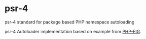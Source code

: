 # psr-4
psr-4 standard for package based PHP namespace autoloading


psr-4 Autoloader implementation based on example from [ PHP-FIG](https://github.com/php-fig/fig-standards/blob/master/accepted/PSR-4-autoloader-examples.md).
